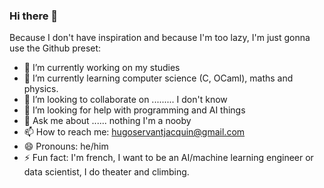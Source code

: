 ### Hi there 👋

Because I don't have inspiration and because I'm too lazy, I'm just gonna use the Github preset:

- 🔭 I’m currently working on my studies
- 🌱 I’m currently learning computer science (C, OCaml), maths and physics.
- 👯 I’m looking to collaborate on ......... I don't know
- 🤔 I’m looking for help with programming and AI things
- 💬 Ask me about ...... nothing I'm a nooby
- 📫 How to reach me: hugoservantjacquin@gmail.com
- 😄 Pronouns: he/him
- ⚡ Fun fact: I'm french, I want to be an AI/machine learning engineer or data scientist, I do theater and climbing. 

